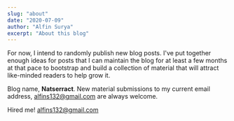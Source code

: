 ```yaml
---
slug: "about"
date: "2020-07-09"
author: "Alfin Surya"
excerpt: "About this blog"
---
```


For now, I intend to randomly publish new blog posts. I've put together enough ideas for posts that I can maintain the blog for at least a few months at that pace to bootstrap and build a collection of material that will attract like-minded readers to help grow it.

Blog name, **Natserract**. New material submissions to my current email address, [alfins132@gmail.com](mailto:alfins132@gmail.com) are always welcome.

Hired me! [alfins132@gmail.com](mailto:alfins132@gmail.com)